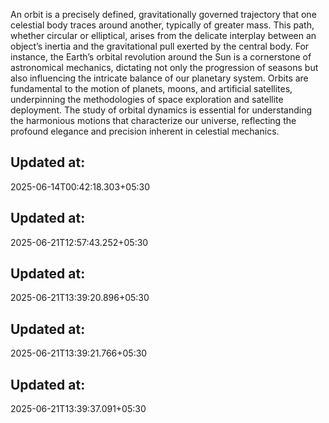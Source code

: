 An orbit is a precisely defined, gravitationally governed trajectory that one celestial body traces around another, typically of greater mass. This path, whether circular or elliptical, arises from the delicate interplay between an object’s inertia and the gravitational pull exerted by the central body. For instance, the Earth’s orbital revolution around the Sun is a cornerstone of astronomical mechanics, dictating not only the progression of seasons but also influencing the intricate balance of our planetary system. Orbits are fundamental to the motion of planets, moons, and artificial satellites, underpinning the methodologies of space exploration and satellite deployment. The study of orbital dynamics is essential for understanding the harmonious motions that characterize our universe, reflecting the profound elegance and precision inherent in celestial mechanics.

## Updated at:
2025-06-14T00:42:18.303+05:30
## Updated at:
2025-06-21T12:57:43.252+05:30
## Updated at:
2025-06-21T13:39:20.896+05:30
## Updated at:
2025-06-21T13:39:21.766+05:30
## Updated at:
2025-06-21T13:39:37.091+05:30